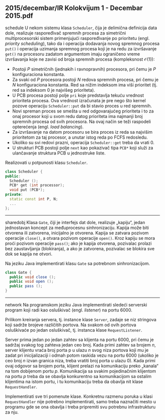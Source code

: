 2015/decembar/IR Kolokvijum 1 - Decembar 2015.pdf
--------------------------------------------------------------------------------
schedule
U   nekom   sistemu   klasa `Scheduler`, čija   je   delimična   definicija   data   dole,   realizuje raspoređivač    spremnih    procesa    za    simetrični    multiprocesorski    sistem    primenjujući raspoređivanje  po  prioritetu  (engl. *priority scheduling*),  tako  da  i  operacija  dodavanja  novog spremnog procesa `put()` i operacija uzimanja spremnog procesa koji je na redu za izvršavanje  `get()` na procesoru zadatom argumentom imaju ograničeno vreme izvršavanja koje ne zavisi od broja spremnih procesa (kompleksnost $\mathcal{O}(1)$): 

- Postoji $P$   simetričnih   (jednakih   i   ravnopravnih)   procesora,   pri čemu   je $P$ konfiguraciona konstanta. 
- Za   svaki   od $P$   procesora   postoji $N$   redova   spremnih   procesa,   pri čemu   je $N$ konfiguraciona  konstanta.  Red  sa  nižim  indeksom  ima  viši  prioritet  (tj.  red  sa indeksom 0 je najvišeg prioriteta). 
- U  PCB  procesa  postoji  polje `pri`  koje  predstavlja  tekuću  vrednost  prioriteta  procesa. Ova vrednost izračunata je pre nego što kernel pozove operaciju `Scheduler::put` da bi stavio proces u red spremnih. 
- Novi  spreman  proces  se  smešta  u  red  odgovarajućeg  prioriteta  i  to  za  onaj  procesor koji  u  svom  redu  datog  prioriteta  ima  najmanji  broj  spremnih  procesa  od  svih procesora. Na ovaj način se teži raspodeli opterećenja (engl. *load balancing*). 
- Za izvršavanje na datom procesoru se bira proces iz reda sa najvišim prioritetom za taj procesor, a unutar istog reda po FCFS redosledu. 
- Ukoliko su svi redovi prazni, operacija `Scheduler::get` treba da vrati 0. 
- U  strukturi PCB  postoji  polje `next`  kao  pokazivač  tipa `PCB*`  koji  služi  za  ulančavanje struktura PCB u jednostruke liste. 

Realizovati u potpunosti klasu `Scheduler`.
```cpp
class Scheduler { 
public:  
  Scheduler (); 
  PCB* get (int processor); 
  void put (PCB*); 
private: 
  static const int P, N; 
  ... 
}; 
```

--------------------------------------------------------------------------------
sharedobj
Klasa `Gate`, čiji  je  interfejs  dat  dole,  realizuje  „kapiju“,  jedan  jednostavan  koncept  za međuprocesnu  sinhronizaciju.  Kapija  može  biti otvorena ili zatvorena, inicijalno je otvorena. Kapija  se  zatvara  pozivom  operacije `close()`,  a  otvara  pozivom  operacije `open()`.  Kroz kapiju se mora proći pozivom operacije `pass()`; ako je kapija otvorena, pozivalac prolazi bez zaustavljanja (blokiranja), a ako je zatvorena, pozivalac se blokira sve dok se kapija ne otvori. 

Na jeziku Java implementirati klasu `Gate` sa potrebnom sinhronizacijom. 
```java
class Gate { 
  public void close (); 
  public void open (); 
  public pass (); 
} 
```

--------------------------------------------------------------------------------
network
Na   programskom   jeziku   Java   implementirati   sledeći   serverski   program   koji   radi   kao osluškivač (engl. *listener*) na portu 6000.

Prilikom  kreiranja  servera,  tj.  instance  klase `Server`,  zadaje  se  niz  stringova  koji  sadrže brojeve  različitih  portova.  Na  svakom  od  ovih  portova  osluškivaće  po  jedan  osluškivač,  tj. instanca klase `RequestListener`. 

Server prima jedan po jedan zahtev sa klijenta na portu 6000, pri čemu je sadržaj svakog tog zahteva  jedan  ceo  broj.  Kada  primi  zahtev  sa  brojem $n$,  server  klijentu  vraća  broj  porta p  u ulazu $n$  svog  niza  portova  koji  mu  je  zadat  pri  inicijalizaciji  i  odmah  potom  raskida  vezu  na portu 6000 (ukoliko je ceo broj $n$ izvan granica niza, treba vratiti broj porta u ulazu 0). Kada primi  ovaj  odgovor  sa  brojem  porta,  klijent  prelazi  na  komunikaciju  preko  „kanala“  na  tom dobijenom  portu $p$.  Komunikacija  sa  svakim  pojedinačnim  klijentom  na  portu $p$  treba  da  se obavlja   konkurentno   sa   komunikacijom   sa   ostalim   klijentima   na   istom   portu,   i   tu komunikaciju treba da obavlja nit klase `RequestHandler`. 

Implementirati  sve  tri  pomenute  klase.  Konkretnu  razmenu  poruka  u  klasi `RequestHandler` nije  potrebno  implementirati,  samo  treba  naznačiti  mesto  u  programu  gde  se  ona  obavlja  i treba pripremiti svu potrebnu infrastrukturu za nju. 
